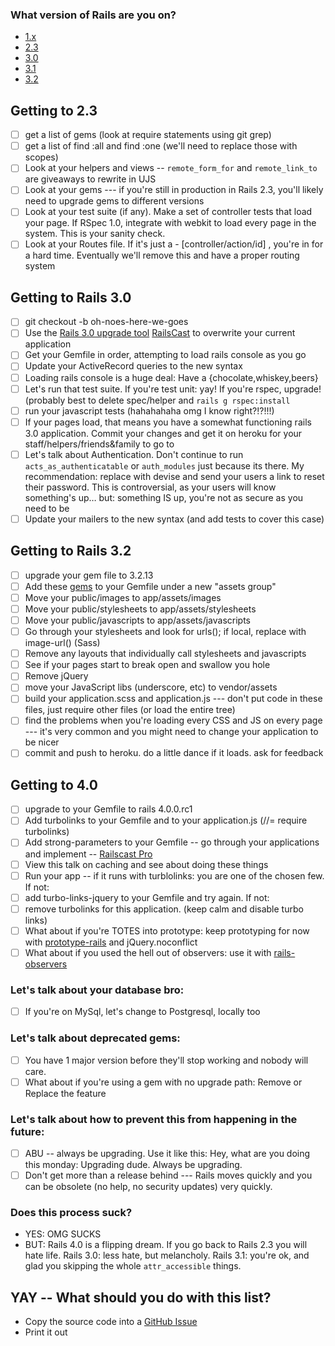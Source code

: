 
### What version of Rails are you on?
<ul class="nav nav-pills">
  <li class="active">
    <a href="#2.3">1.x</a>
  </li>
  <li >
    <a href="#3.0">2.3</a>
  </li>
  <li><a href="#3.2">3.0</a></li>
  <li><a href="#3.2">3.1</a></li>
  <li><a href="#4.0">3.2</a></li>
</ul>

<a id="2.3"></a>
## Getting to 2.3
- [ ] get a list of gems (look at require statements using git grep)
- [ ] get a list of find :all and find :one (we'll need to replace those with scopes)
- [ ] Look at your helpers and views -- `remote_form_for` and `remote_link_to` are giveaways to rewrite in UJS
- [ ] Look at your gems --- if you're still in production in Rails 2.3, you'll likely need to upgrade gems to different versions
- [ ] Look at your test suite (if any). Make a set of controller tests that load your page. If RSpec 1.0, integrate with webkit to load every page in the system. This is your sanity check.
- [ ] Look at your Routes file. If it's just a - [controller/action/id] , you're in for a hard time. Eventually we'll remove this and have a proper routing system

<a id="3.0"></a>
## Getting to Rails 3.0
- [ ] git checkout -b oh-noes-here-we-goes
- [ ] Use the [Rails 3.0 upgrade tool](https://github.com/rails/rails_upgrade) [RailsCast](http://railscasts.com/episodes/225-upgrading-to-rails-3-part-1) to overwrite your current application
- [ ] Get your Gemfile in order, attempting to load rails console as you go
- [ ] Update your ActiveRecord queries to the new syntax
- [ ] Loading rails console is a huge deal: Have a {chocolate,whiskey,beers}
- [ ] Let's run that test suite. If you're test unit: yay! If you're rspec, upgrade! (probably best to delete spec/helper and `rails g rspec:install`
- [ ] run your javascript tests (hahahahaha omg I know right?!?!!!)
- [ ] If your pages load, that means you have a somewhat functioning rails 3.0 application. Commit your changes and get it on heroku for your staff/helpers/friends&family to go to
- [ ] Let's talk about Authentication. Don't continue to run `acts_as_authenticatable` or `auth_modules` just because its there. My recommendation: replace with devise and send your users a link to reset their password. This is controversial, as your users will know something's up… but: something IS up, you're not as secure as you need to be
- [ ] Update your mailers to the new syntax (and add tests to cover this case)

<a id="3.2"></a>
## Getting to Rails 3.2
- [ ] upgrade your gem file to 3.2.13
- [ ] Add these [gems](https://gist.github.com/jwo/5499824) to your Gemfile under a new "assets group"
- [ ] Move your public/images to app/assets/images
- [ ] Move your public/stylesheets to app/assets/stylesheets
- [ ] Move your public/javascripts to app/assets/javascripts
- [ ] Go through your stylesheets and look for urls(); if local, replace with
  image-url() (Sass)
- [ ] Remove any layouts that individually call stylesheets and javascripts
- [ ] See if your pages start to break open and swallow you hole
- [ ] Remove jQuery
- [ ] move your JavaScript libs (underscore, etc) to vendor/assets
- [ ] build your application.scss and application.js --- don't put code in these files, just require other files (or load the entire tree)
- [ ] find the problems when you're loading every CSS and JS on every page --- it's very common and you might need to change your application to be nicer
- [ ] commit and push to heroku. do a little dance if it loads. ask for feedback

<a id="4.0"></a>
## Getting to 4.0
- [ ] upgrade to your Gemfile to rails 4.0.0.rc1
- [ ] Add turbolinks to your Gemfile and to your application.js (//= require
  turbolinks)
- [ ] Add strong-parameters to your Gemfile -- go through your applications and implement -- [Railscast Pro](http://railscasts.com/episodes/371-strong-parameters)
- [ ] View this talk on caching and see about doing these things
- [ ] Run your app -- if it runs with turblolinks: you are one of the chosen few. If not:
- [ ] add turbo-links-jquery to your Gemfile and try again. If not:
- [ ] remove turbolinks for this application. (keep calm and disable turbo links)
- [ ] What about if you're TOTES into prototype: keep prototyping for now with [prototype-rails](https://github.com/rails/prototype-rails) and jQuery.noconflict
- [ ] What about if you used the hell out of observers: use it with
  [rails-observers](https://github.com/rails/rails-observers)

### Let's talk about your database bro:
- [ ] If you're on MySql, let's change to Postgresql, locally too

### Let's talk about deprecated gems: 
- [ ] You have 1 major version before they'll stop working and nobody will care.
- [ ] What about if you're using a gem with no upgrade path: Remove or Replace the feature

### Let's talk about how to prevent this from happening in the future:
- [ ] ABU -- always be upgrading. Use it like this: Hey, what are you doing this monday: Upgrading dude. Always be upgrading.
- [ ] Don't get more than a release behind --- Rails moves quickly and you can be obsolete (no help, no security updates) very quickly.

### Does this process suck?
- YES: OMG SUCKS
- BUT: Rails 4.0 is a flipping dream. If you go back to Rails 2.3 you will hate life. Rails 3.0: less hate, but melancholy. Rails 3.1: you're ok, and glad you skipping the whole `attr_accessible` things.

## YAY -- What should you do with this list?

- Copy the source code into a [GitHub Issue](http://git.io/gP9AfQ)
- Print it out

